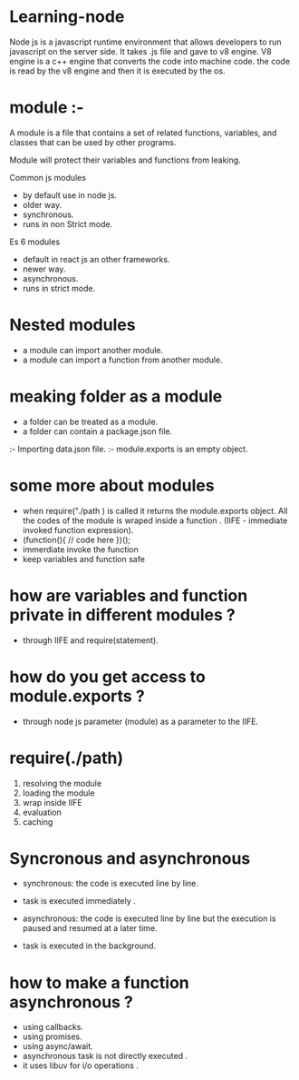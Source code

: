 # Learning-node
Node js is a javascript runtime environment that allows developers to run javascript on the server side. 
It takes .js file and gave to v8 engine. V8 engine is a c++ engine that converts the code into machine code. the code is read by the v8 engine and then it is executed by the os.
# module :- 
A module is a file that contains a set of related functions, variables, and classes that can be used by other programs.

Module will protect their variables and functions from leaking.

Common js modules
- by default use in node js.
- older way.
- synchronous.
- runs in non Strict mode. 

Es 6 modules
- default in react js an other frameworks.
- newer way.
- asynchronous.
- runs in strict mode.

# Nested modules
- a module can import another module.
- a module can import a function from another module.

# meaking folder as a module
- a folder can be treated as a module.
- a folder can contain a package.json file.

:- Importing data.json file.
:- module.exports is an empty object.


# some more about modules
- when require("./path ) is called it returns the module.exports object. All the codes of the module is wraped inside a function . (IIFE - immediate invoked function expression).
- (function(){
    // code here
})();
- immerdiate invoke the function 
- keep variables and function safe 
# how are variables and function private in different modules ?
- through IIFE and require(statement).

# how do you get access to module.exports ?
- through node js parameter (module) as a parameter to the IIFE.

# require(./path)
1. resolving the module 
2. loading the module 
3. wrap inside IIFE
4. evaluation 
5. caching

# Syncronous and asynchronous 
- synchronous: the code is executed line by line.
- task is executed immediately .

- asynchronous: the code is executed line by line but the execution is paused and resumed at a later time.
- task is executed in the background.
# how to make a function asynchronous ?
- using callbacks.
- using promises.
- using async/await.
- asynchronous task is not directly executed . 
- it uses libuv for i/o operations .


